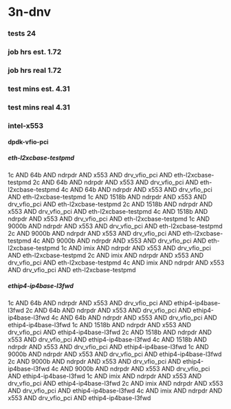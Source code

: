 # 3n-dnv
### tests 24
### job hrs est. 1.72
### job hrs real 1.72
### test mins est. 4.31
### test mins real 4.31
### intel-x553
#### dpdk-vfio-pci
##### eth-l2xcbase-testpmd
1c AND 64b AND ndrpdr AND x553 AND drv_vfio_pci AND eth-l2xcbase-testpmd
2c AND 64b AND ndrpdr AND x553 AND drv_vfio_pci AND eth-l2xcbase-testpmd
4c AND 64b AND ndrpdr AND x553 AND drv_vfio_pci AND eth-l2xcbase-testpmd
1c AND 1518b AND ndrpdr AND x553 AND drv_vfio_pci AND eth-l2xcbase-testpmd
2c AND 1518b AND ndrpdr AND x553 AND drv_vfio_pci AND eth-l2xcbase-testpmd
4c AND 1518b AND ndrpdr AND x553 AND drv_vfio_pci AND eth-l2xcbase-testpmd
1c AND 9000b AND ndrpdr AND x553 AND drv_vfio_pci AND eth-l2xcbase-testpmd
2c AND 9000b AND ndrpdr AND x553 AND drv_vfio_pci AND eth-l2xcbase-testpmd
4c AND 9000b AND ndrpdr AND x553 AND drv_vfio_pci AND eth-l2xcbase-testpmd
1c AND imix AND ndrpdr AND x553 AND drv_vfio_pci AND eth-l2xcbase-testpmd
2c AND imix AND ndrpdr AND x553 AND drv_vfio_pci AND eth-l2xcbase-testpmd
4c AND imix AND ndrpdr AND x553 AND drv_vfio_pci AND eth-l2xcbase-testpmd
##### ethip4-ip4base-l3fwd
1c AND 64b AND ndrpdr AND x553 AND drv_vfio_pci AND ethip4-ip4base-l3fwd
2c AND 64b AND ndrpdr AND x553 AND drv_vfio_pci AND ethip4-ip4base-l3fwd
4c AND 64b AND ndrpdr AND x553 AND drv_vfio_pci AND ethip4-ip4base-l3fwd
1c AND 1518b AND ndrpdr AND x553 AND drv_vfio_pci AND ethip4-ip4base-l3fwd
2c AND 1518b AND ndrpdr AND x553 AND drv_vfio_pci AND ethip4-ip4base-l3fwd
4c AND 1518b AND ndrpdr AND x553 AND drv_vfio_pci AND ethip4-ip4base-l3fwd
1c AND 9000b AND ndrpdr AND x553 AND drv_vfio_pci AND ethip4-ip4base-l3fwd
2c AND 9000b AND ndrpdr AND x553 AND drv_vfio_pci AND ethip4-ip4base-l3fwd
4c AND 9000b AND ndrpdr AND x553 AND drv_vfio_pci AND ethip4-ip4base-l3fwd
1c AND imix AND ndrpdr AND x553 AND drv_vfio_pci AND ethip4-ip4base-l3fwd
2c AND imix AND ndrpdr AND x553 AND drv_vfio_pci AND ethip4-ip4base-l3fwd
4c AND imix AND ndrpdr AND x553 AND drv_vfio_pci AND ethip4-ip4base-l3fwd
